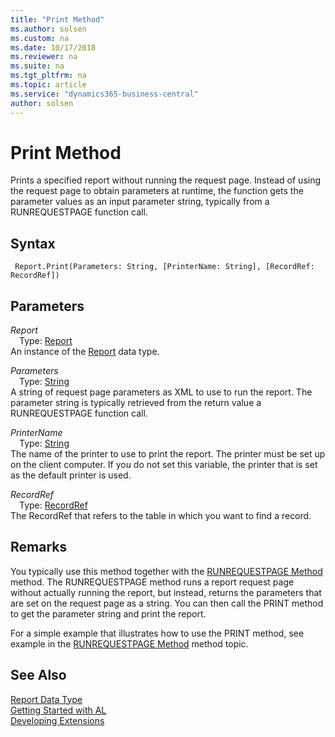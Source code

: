 ```yaml
---
title: "Print Method"
ms.author: solsen
ms.custom: na
ms.date: 10/17/2018
ms.reviewer: na
ms.suite: na
ms.tgt_pltfrm: na
ms.topic: article
ms.service: "dynamics365-business-central"
author: solsen
---
```

[//]: # (START>DO_NOT_EDIT)
[//]: # (IMPORTANT:Do not edit any of the content between here and the END>DO_NOT_EDIT.)
[//]: # (Any modifications should be made in the .xml files in the ModernDev repo.)
# Print Method
Prints a specified report without running the request page. Instead of using the request page to obtain parameters at runtime, the function gets the parameter values as an input parameter string, typically from a RUNREQUESTPAGE function call.

## Syntax
```
 Report.Print(Parameters: String, [PrinterName: String], [RecordRef: RecordRef])
```
## Parameters
*Report*  
&emsp;Type: [Report](report-data-type.md)  
An instance of the [Report](report-data-type.md) data type.  

*Parameters*  
&emsp;Type: [String](../string/string-data-type.md)  
A string of request page parameters as XML to use to run the report. The parameter string is typically retrieved from the return value a RUNREQUESTPAGE function call.
          
*PrinterName*  
&emsp;Type: [String](../string/string-data-type.md)  
The name of the printer to use to print the report. The printer must be set up on the client computer. If you do not set this variable, the printer that is set as the default printer is used.
          
*RecordRef*  
&emsp;Type: [RecordRef](../recordref/recordref-data-type.md)  
The RecordRef that refers to the table in which you want to find a record.
          



[//]: # (IMPORTANT: END>DO_NOT_EDIT)

## Remarks  
 You typically use this method together with the [RUNREQUESTPAGE Method](devenv-RUNREQUESTPAGE-Method.md) method. The RUNREQUESTPAGE method runs a report request page without actually running the report, but instead, returns the parameters that are set on the request page as a string. You can then call the PRINT method to get the parameter string and print the report.  

 For a simple example that illustrates how to use the PRINT method, see example in the [RUNREQUESTPAGE Method](devenv-RUNREQUESTPAGE-Method.md) method topic.  
## See Also
[Report Data Type](report-data-type.md)  
[Getting Started with AL](../devenv-get-started.md)  
[Developing Extensions](../devenv-dev-overview.md)